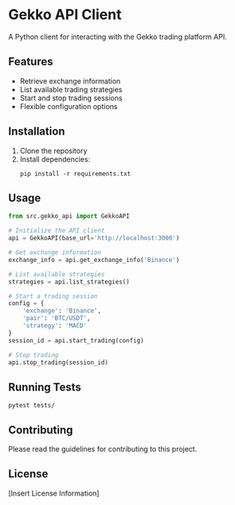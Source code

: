 # Gekko API Client

A Python client for interacting with the Gekko trading platform API.

## Features

- Retrieve exchange information
- List available trading strategies
- Start and stop trading sessions
- Flexible configuration options

## Installation

1. Clone the repository
2. Install dependencies:
   ```
   pip install -r requirements.txt
   ```

## Usage

```python
from src.gekko_api import GekkoAPI

# Initialize the API client
api = GekkoAPI(base_url='http://localhost:3000')

# Get exchange information
exchange_info = api.get_exchange_info('Binance')

# List available strategies
strategies = api.list_strategies()

# Start a trading session
config = {
    'exchange': 'Binance',
    'pair': 'BTC/USDT',
    'strategy': 'MACD'
}
session_id = api.start_trading(config)

# Stop trading
api.stop_trading(session_id)
```

## Running Tests

```
pytest tests/
```

## Contributing

Please read the guidelines for contributing to this project.

## License

[Insert License Information]